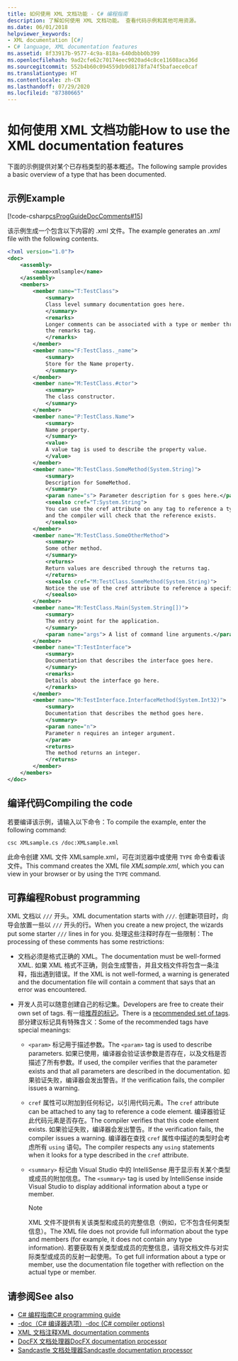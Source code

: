 ```yaml
---
title: 如何使用 XML 文档功能 - C# 编程指南
description: 了解如何使用 XML 文档功能。 查看代码示例和其他可用资源。
ms.date: 06/01/2018
helpviewer_keywords:
- XML documentation [C#]
- C# language, XML documentation features
ms.assetid: 8f33917b-9577-4c9a-818a-640dbbb0b399
ms.openlocfilehash: 9ad2cfe62c70174eec9020ad4c8ce11608aca36d
ms.sourcegitcommit: 552b4b60c094559db9d8178fa74f5bafaece0caf
ms.translationtype: HT
ms.contentlocale: zh-CN
ms.lasthandoff: 07/29/2020
ms.locfileid: "87380665"
---
```

# <a name="how-to-use-the-xml-documentation-features"></a><span data-ttu-id="54a3a-104">如何使用 XML 文档功能</span><span class="sxs-lookup"><span data-stu-id="54a3a-104">How to use the XML documentation features</span></span>

<span data-ttu-id="54a3a-105">下面的示例提供对某个已存档类型的基本概述。</span><span class="sxs-lookup"><span data-stu-id="54a3a-105">The following sample provides a basic overview of a type that has been documented.</span></span>

## <a name="example"></a><span data-ttu-id="54a3a-106">示例</span><span class="sxs-lookup"><span data-stu-id="54a3a-106">Example</span></span>

[!code-csharp[csProgGuideDocComments#15](~/samples/snippets/csharp/VS_Snippets_VBCSharp/csProgGuideDocComments/CS/DocComments.cs#15)]

<span data-ttu-id="54a3a-107">该示例生成一个包含以下内容的 .xml 文件。</span><span class="sxs-lookup"><span data-stu-id="54a3a-107">The example generates an *.xml* file with the following contents.</span></span>

```xml
<?xml version="1.0"?>
<doc>
    <assembly>
        <name>xmlsample</name>
    </assembly>
    <members>
        <member name="T:TestClass">
            <summary>
            Class level summary documentation goes here.
            </summary>
            <remarks>
            Longer comments can be associated with a type or member through
            the remarks tag.
            </remarks>
        </member>
        <member name="F:TestClass._name">
            <summary>
            Store for the Name property.
            </summary>
        </member>
        <member name="M:TestClass.#ctor">
            <summary>
            The class constructor.
            </summary>
        </member>
        <member name="P:TestClass.Name">
            <summary>
            Name property.
            </summary>
            <value>
            A value tag is used to describe the property value.
            </value>
        </member>
        <member name="M:TestClass.SomeMethod(System.String)">
            <summary>
            Description for SomeMethod.
            </summary>
            <param name="s"> Parameter description for s goes here.</param>
            <seealso cref="T:System.String">
            You can use the cref attribute on any tag to reference a type or member
            and the compiler will check that the reference exists.
            </seealso>
        </member>
        <member name="M:TestClass.SomeOtherMethod">
            <summary>
            Some other method.
            </summary>
            <returns>
            Return values are described through the returns tag.
            </returns>
            <seealso cref="M:TestClass.SomeMethod(System.String)">
            Notice the use of the cref attribute to reference a specific method.
            </seealso>
        </member>
        <member name="M:TestClass.Main(System.String[])">
            <summary>
            The entry point for the application.
            </summary>
            <param name="args"> A list of command line arguments.</param>
        </member>
        <member name="T:TestInterface">
            <summary>
            Documentation that describes the interface goes here.
            </summary>
            <remarks>
            Details about the interface go here.
            </remarks>
        </member>
        <member name="M:TestInterface.InterfaceMethod(System.Int32)">
            <summary>
            Documentation that describes the method goes here.
            </summary>
            <param name="n">
            Parameter n requires an integer argument.
            </param>
            <returns>
            The method returns an integer.
            </returns>
        </member>
    </members>
</doc>
```

## <a name="compiling-the-code"></a><span data-ttu-id="54a3a-108">编译代码</span><span class="sxs-lookup"><span data-stu-id="54a3a-108">Compiling the code</span></span>

<span data-ttu-id="54a3a-109">若要编译该示例，请输入以下命令：</span><span class="sxs-lookup"><span data-stu-id="54a3a-109">To compile the example, enter the following command:</span></span>

`csc XMLsample.cs /doc:XMLsample.xml`

<span data-ttu-id="54a3a-110">此命令创建 XML 文件 XMLsample.xml，可在浏览器中或使用 `TYPE` 命令查看该文件。</span><span class="sxs-lookup"><span data-stu-id="54a3a-110">This command creates the XML file *XMLsample.xml*, which you can view in your browser or by using the `TYPE` command.</span></span>

## <a name="robust-programming"></a><span data-ttu-id="54a3a-111">可靠编程</span><span class="sxs-lookup"><span data-stu-id="54a3a-111">Robust programming</span></span>

<span data-ttu-id="54a3a-112">XML 文档以 `///` 开头。</span><span class="sxs-lookup"><span data-stu-id="54a3a-112">XML documentation starts with `///`.</span></span> <span data-ttu-id="54a3a-113">创建新项目时，向导会放置一些以 `///` 开头的行。</span><span class="sxs-lookup"><span data-stu-id="54a3a-113">When you create a new project, the wizards put some starter `///` lines in for you.</span></span> <span data-ttu-id="54a3a-114">处理这些注释时存在一些限制：</span><span class="sxs-lookup"><span data-stu-id="54a3a-114">The processing of these comments has some restrictions:</span></span>

- <span data-ttu-id="54a3a-115">文档必须是格式正确的 XML。</span><span class="sxs-lookup"><span data-stu-id="54a3a-115">The documentation must be well-formed XML.</span></span> <span data-ttu-id="54a3a-116">如果 XML 格式不正确，则会生成警告，并且文档文件将包含一条注释，指出遇到错误。</span><span class="sxs-lookup"><span data-stu-id="54a3a-116">If the XML is not well-formed, a warning is generated and the documentation file will contain a comment that says that an error was encountered.</span></span>

- <span data-ttu-id="54a3a-117">开发人员可以随意创建自己的标记集。</span><span class="sxs-lookup"><span data-stu-id="54a3a-117">Developers are free to create their own set of tags.</span></span> <span data-ttu-id="54a3a-118">有一组[推荐的标记](recommended-tags-for-documentation-comments.md)。</span><span class="sxs-lookup"><span data-stu-id="54a3a-118">There is a [recommended set of tags](recommended-tags-for-documentation-comments.md).</span></span> <span data-ttu-id="54a3a-119">部分建议标记具有特殊含义：</span><span class="sxs-lookup"><span data-stu-id="54a3a-119">Some of the recommended tags have special meanings:</span></span>

  - <span data-ttu-id="54a3a-120">`<param>` 标记用于描述参数。</span><span class="sxs-lookup"><span data-stu-id="54a3a-120">The `<param>` tag is used to describe parameters.</span></span> <span data-ttu-id="54a3a-121">如果已使用，编译器会验证该参数是否存在，以及文档是否描述了所有参数。</span><span class="sxs-lookup"><span data-stu-id="54a3a-121">If used, the compiler verifies that the parameter exists and that all parameters are described in the documentation.</span></span> <span data-ttu-id="54a3a-122">如果验证失败，编译器会发出警告。</span><span class="sxs-lookup"><span data-stu-id="54a3a-122">If the verification fails, the compiler issues a warning.</span></span>

  - <span data-ttu-id="54a3a-123">`cref` 属性可以附加到任何标记，以引用代码元素。</span><span class="sxs-lookup"><span data-stu-id="54a3a-123">The `cref` attribute can be attached to any tag to reference a code element.</span></span> <span data-ttu-id="54a3a-124">编译器验证此代码元素是否存在。</span><span class="sxs-lookup"><span data-stu-id="54a3a-124">The compiler verifies that this code element exists.</span></span> <span data-ttu-id="54a3a-125">如果验证失败，编译器会发出警告。</span><span class="sxs-lookup"><span data-stu-id="54a3a-125">If the verification fails, the compiler issues a warning.</span></span> <span data-ttu-id="54a3a-126">编译器在查找 `cref` 属性中描述的类型时会考虑所有 `using` 语句。</span><span class="sxs-lookup"><span data-stu-id="54a3a-126">The compiler respects any `using` statements when it looks for a type described in the `cref` attribute.</span></span>

  - <span data-ttu-id="54a3a-127">`<summary>` 标记由 Visual Studio 中的 IntelliSense 用于显示有关某个类型或成员的附加信息。</span><span class="sxs-lookup"><span data-stu-id="54a3a-127">The `<summary>` tag is used by IntelliSense inside Visual Studio to display additional information about a type or member.</span></span>

    > [!NOTE]
    > <span data-ttu-id="54a3a-128">XML 文件不提供有关该类型和成员的完整信息（例如，它不包含任何类型信息）。</span><span class="sxs-lookup"><span data-stu-id="54a3a-128">The XML file does not provide full information about the type and members (for example, it does not contain any type information).</span></span> <span data-ttu-id="54a3a-129">若要获取有关类型或成员的完整信息，请将文档文件与对实际类型或成员的反射一起使用。</span><span class="sxs-lookup"><span data-stu-id="54a3a-129">To get full information about a type or member, use the documentation file together with reflection on the actual type or member.</span></span>

## <a name="see-also"></a><span data-ttu-id="54a3a-130">请参阅</span><span class="sxs-lookup"><span data-stu-id="54a3a-130">See also</span></span>

- [<span data-ttu-id="54a3a-131">C# 编程指南</span><span class="sxs-lookup"><span data-stu-id="54a3a-131">C# programming guide</span></span>](../index.md)
- [<span data-ttu-id="54a3a-132">-doc（C# 编译器选项）</span><span class="sxs-lookup"><span data-stu-id="54a3a-132">-doc (C# compiler options)</span></span>](../../language-reference/compiler-options/doc-compiler-option.md)
- [<span data-ttu-id="54a3a-133">XML 文档注释</span><span class="sxs-lookup"><span data-stu-id="54a3a-133">XML documentation comments</span></span>](./index.md)
- [<span data-ttu-id="54a3a-134">DocFX 文档处理器</span><span class="sxs-lookup"><span data-stu-id="54a3a-134">DocFX documentation processor</span></span>](https://dotnet.github.io/docfx/)
- [<span data-ttu-id="54a3a-135">Sandcastle 文档处理器</span><span class="sxs-lookup"><span data-stu-id="54a3a-135">Sandcastle documentation processor</span></span>](https://github.com/EWSoftware/SHFB)
